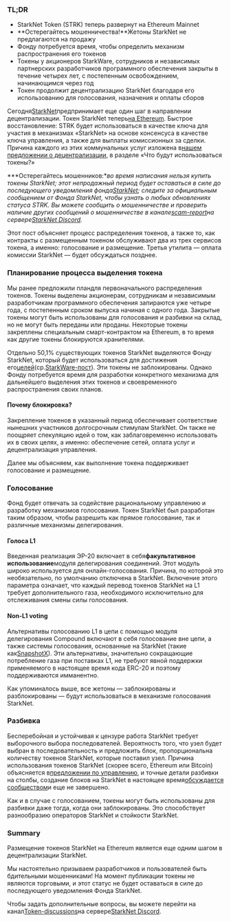 ### TL;DR

* StarkNet Token (STRK) теперь развернут на Ethereum Mainnet
* **Остерегайтесь мошенничества!**Жетоны StarkNet не предлагаются на продажу
* Фонду потребуется время, чтобы определить механизм распространения его токенов
* Токены у акционеров StarkWare, сотрудников и независимых партнерских разработчиков программного обеспечения закрыты в течение четырех лет, с постепенным освобождением, начинающимся через год
* Токен продолжит децентрализацию StarkNet благодаря его использованию для голосования, назначения и оплаты сборов

Сегодня[StarkNet](https://starknet.io/)предпринимает еще один шаг в направлении децентрализации. Токен StarkNet теперь[на Ethereum](https://etherscan.io/address/0xca14007eff0db1f8135f4c25b34de49ab0d42766). Быстрое восстановление: STRK будет использоваться в качестве ключа для участия в механизмах «StarkNet» на основе консенсуса в качестве ключа управления, а также для выплаты комиссионных за сделки. Причина каждого из этих коммунальных услуг изложена в[нашем предложении о децентрализации](https://medium.com/@starkware/part-2-a-decentralization-and-governance-proposal-for-starknet-23e335645778), в разделе «Что будут использоваться токены?»

***Остерегайтесь мошенников:**во время написания нельзя купить токены StarkNet; этот непродажный период будет оставаться в силе до последующего уведомления фонда[StarkNet](https://twitter.com/StarkNetFndn); следите за официальным сообщением от Фонда StarkNet, чтобы узнать о любых обновлениях статуса STRK. Вы можете сообщить о мошенничестве и проверить наличие других сообщений о мошенничестве в канале[scam-report](https://discord.gg/qypnmzkhbc)на сервере[StarkNet Discord](http://starknet.io/discord).*

Этот пост объясняет процесс распределения токенов, а также то, как контракты с размещенным токеном обслуживают два из трех сервисов токена, а именно: голосование и размещение. Третья утилита — оплата комиссии StarkNet — будет обсуждаться позднее.

### Планирование процесса выделения токена

Мы ранее предложили план[](https://medium.com/starkware/part-3-starknet-token-design-5cc17af066c6)для первоначального распределения токенов. Токены выделены акционерам, сотрудникам и независимым разработчикам программного обеспечения запираются уже четыре года, с постепенным сроком выпуска начиная с одного года. Закрытые токены могут быть использованы для голосования и разбивки на склад, но не могут быть переданы или проданы. Некоторые токены закреплены специальным смарт-контрактом на Ethereum, в то время как другие токены блокируются хранителями.

Отдельно 50,1% существующих токенов StarkNet выделяются Фонду StarkNet, который будет использоваться для достижения его[целей](https://medium.com/@StarkNet_Foundation/welcome-to-the-world-starknet-foundation-7bd55d5dbc59)(ср.[StarkWare-пост](https://medium.com/starkware/introducing-the-starknet-foundation-bd4b4379fbb)). Эти токены не заблокированы. Однако Фонду потребуется время для разработки конкретного механизма для дальнейшего выделения этих токенов и своевременного распространения своих планов.

#### Почему блокировка?

Закрепление токенов в указанный период обеспечивает соответствие нынешних участников долгосрочным стимулам StarkNet. Он также не поощряет спекуляцию идей о том, как заблаговременно использовать их в своих целях, а именно: обеспечение сетей, оплата услуг и децентрализация управления.

Далее мы объясняем, как выполнение токена поддерживает голосование и размещение.

### Голосование

Фонд будет отвечать за содействие рациональному управлению и разработку механизмов голосования. Токен StarkNet был разработан таким образом, чтобы разрешить как прямое голосование, так и различные механизмы делегирования.

#### Голоса L1

Введенная реализация ЭР-20 включает в себя**факультативное использование**модуля делегирования соединений[](https://docs.compound.finance/v2/governance/). Этот модуль широко используется для онлайн-голосования. Причина, по которой это необязательно, по умолчанию отключена в StarkNet. Включение этого параметра означает, что каждый перевод токенов StarkNet на L1 требует дополнительного газа, необходимого исключительно для отслеживания смены силы голосования.

#### Non-L1 voting

Альтернативы голосованию L1 в цепи с помощью модуля делегирования Compound включают в себя голосование вне цепи, а также системы голосования, основанные на StarkNet (такие как[SnapshotX](https://snapshot.mirror.xyz/cUOrwdtEs5PvNh0sqYWWxPjt8GdJWn_Qp3cl7E3_8IU)). Эти альтернативы, значительно сокращающие потребление газа при поставках L1, не требуют явной поддержки применяемого в настоящее время кода ERC-20 и поэтому поддерживаются имманентно.

Как упоминалось выше, все жетоны — заблокированы и разблокированы — будут использоваться в механизме голосования StarkNet.

### Разбивка

Бесперебойная и устойчивая к цензуре работа StarkNet требует выборочного выбора последователей. Вероятность того, что узел будет выбран в последовательность и предложить блок, пропорциональна количеству токенов StarkNet, которые поставил узел. Причина использования токенов StarkNet (скорее всего, Ethereum или Bitcoin) объясняется в[предложении по управлению](https://medium.com/@starkware/part-2-a-decentralization-and-governance-proposal-for-starknet-23e335645778), и точные детали разбивки на столбы, создание блоков на StarkNet в настоящее время[обсуждается сообществом](https://community.starknet.io/t/starknet-decentralized-protocol-introduction/2671)и еще не завершено.

Как и в случае с голосованием, токены могут быть использованы для разбивки даже тогда, когда они заблокированы. Это способствует разнообразию операторов StarkNet и стойкости StarkNet.

### Summary

Размещение токенов StarkNet на Ethereum является еще одним шагом в децентрализации StarkNet.

Мы настоятельно призываем разработчиков и пользователей быть бдительными мошенниками! На момент публикации токены не являются торговыми, и этот статус не будет оставаться в силе до последующего уведомления Фонда StarkNet.

Чтобы задать дополнительные вопросы, вы можете перейти на канал[Token-discussions](https://discord.gg/qypnmzkhbc)на сервере[StarkNet Discord](http://starknet.io/discord).